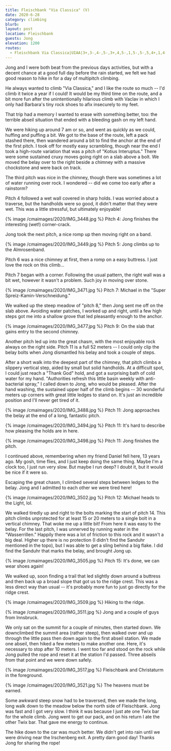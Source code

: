 ```yaml
---
title: Fleischbank "Via Classica" (V)
date: 2020-6-28
category: climbing
blurb: 
layout: post
location: Fleischbank 
guests: Jong
elevation: 1200
routes:
  - Fleischbank Via Classica|UIAA|3+,3-,4-,5-,3+,4,5-,1,5-,5-,5,4+,1,4-,4
---
```


Jong and I were both beat from the previous days activities, but with a decent
chance at a good full day before the rain started, we felt we had good reason
to hike in for a day of multipitch climbing.

He always wanted to climb "Via Classica," and I like the route so much -- I'd
climb it twice a year if I could! It would be my third time on the route,
and a bit more fun after the unintentionally hilarious climb with Vaclav in
which I only had Barbara's tiny rock shoes to afix insecurely to my
feet.

That trip had a memory I wanted to erase with something better, too: the 
terrible abseil situation that ended with a bleeding gash on my left hand.

We were hiking up around 7 am or so, and went as quickly as we could,
huffing and puffing a bit. We got to the base of the route, left a pack
stashed there, then wandered around a bit to find the anchor at the end of the first pitch.
I took off for mostly easy scrambling, though near the end I took
a high-route variation that was a pitch of "Kotius Interuptus."
There were some sustained cruxy moves going right on a slab
above a bolt. We moved the belay over to the right beside a
chimney with a massive chockstone and were back on track.

The third pitch was nice in the chimney, though there was sometimes a lot
of water running over rock. I wondered -- did we come too early after
a rainstorm?

Pitch 4 followed a wet wall covered in sharp holds. I was worried about a
traverse, but the handholds were so good, it didn't matter that they were wet.
This was a little stressful, but ultimately enjoyable!

{% image /cmaimages/2020/IMG_3448.jpg %}
Pitch 4: Jong finishes the interesting (wet!) corner-crack.

Jong took the next pitch, a nice romp up then moving right on a band.

{% image /cmaimages/2020/IMG_3449.jpg %}
Pitch 5: Jong climbs up to the Almrosenband.

Pitch 6 was a nice chimney at first, then a romp on a easy buttress. I just love the
rock on this climb...

Pitch 7 began with a corner. Following the usual pattern, the right wall was a bit
wet, however it wasn't a problem. Such joy in moving over stone.

{% image /cmaimages/2020/IMG_3471.jpg %}
Pitch 7: Michael in the "Super Spreiz-Kamin-Verschneidung."

We walked up the steep meadow of "pitch 8," then Jong sent me off on the slab above.
Avoiding water patches, I worked up and right, until a few high steps got me
into a shallow grove that led pleasantly enough to the anchor.

{% image /cmaimages/2020/IMG_3477.jpg %}
Pitch 9: On the slab that gains entry to the second chimney.

Another pitch led up into the great chasm, with the most enjoyable rock always on
the right side. Pitch 11 is a full 52 meters -- I could only clip the belay bolts
when Jong dismantled his belay and took a couple of steps. 

After a short walk into the deepest part of the chimney, that pitch climbs a slippery
vertical step, aided by small but solid handholds. At a difficult spot, I could
just reach a "Thank God" hold, and got a surprising bath of cold water for my hand.
"Authorities refresh this little basin weekly with anti-bacterial spray," I called
down to Jong, who would be pleased. After the hand washing, the sustained upper half
of the climb begins -- 30 wonderful meters up corners with great little ledges to
stand on. It's just an incredible position and I'll never get tired of it.

{% image /cmaimages/2020/IMG_3488.jpg %}
Pitch 11: Jong approaches the belay at the end of a long, fantastic pitch.

{% image /cmaimages/2020/IMG_3494.jpg %}
Pitch 11: It's hard to describe how pleasing the holds are in here.

{% image /cmaimages/2020/IMG_3498.jpg %}
Pitch 11: Jong finishes the pitch.

I continued above, remembering when my friend Daniel fell here, 13 years ago. My
gosh, time flies, and I just keep doing the same thing. Maybe I'm a clock too, I just
run very slow. But maybe I run deep? I doubt it, but it would be nice if it were so.

Escaping the great chasm, I climbed several steps between ledges to the belay. Jong
and I admitted to each other we were tired here!

{% image /cmaimages/2020/IMG_3502.jpg %}
Pitch 12: Michael heads to the Light, lol.

We walked tiredly up and right to the bolts marking the start of pitch 14. This pitch
climbs unprotected for at least 15 or 20 meters to a single bolt in a vertical chimney.
That woke me up a little bit! From here it was easy to the belay. For the last pitch,
I was unnerved by running water in the "Wasserrillen." Happily there was a lot of
friction to this rock and it wasn't a big deal. Higher up there is no protection
(I didn't find the Sanduhr mentioned in the topo), but I was able to get a sling
behind a big flake. I did find the Sanduhr that marks the belay, and brought Jong
up.

{% image /cmaimages/2020/IMG_3505.jpg %}
Pitch 15: It's done, we can wear shoes again!

We walked up, soon finding a trail that led slightly down around a buttress and then
back up a broad slope that got us to the ridge crest. This was a less direct way than
usual -- it's probably more fun to just go directly for the ridge crest.

{% image /cmaimages/2020/IMG_3509.jpg %}
Hiking to the ridge.

{% image /cmaimages/2020/IMG_3511.jpg %}
Jong and a couple of guys from Innsbruck.

We only sat on the summit for a couple of minutes, then started down. We downclimbed
the summit area (rather steep), then walked over and up through the little pass then
down again to the first abseil station. We made one abseil, then hiked a few meters
to make another one. Here, it's necessary to stop after 10 meters. I went too far
and stood on the rock while Jong pulled the rope and reset it at the station I'd
passed. Three abseils from that point and we were down safely.

{% image /cmaimages/2020/IMG_3517.jpg %}
Fleischbank and Christaturm in the foreground.

{% image /cmaimages/2020/IMG_3521.jpg %}
The heavens must be earned.

Some awkward steep snow had to be traversed, then we made the long, long walk down
to the meadow below the north side of Fleischbank. Jong was fast and I got very slow.
I think it was because I just ate one Twix bar for the whole climb. Jong went to get
our pack, and on his return I ate the other Twix bar. That gave me energy to continue.

The hike down to the car was much better. We didn't get into rain until we were
driving near the Irschenberg exit. A pretty darn good day! Thanks Jong for sharing the
rope!
